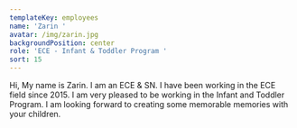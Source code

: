 ```yaml
---
templateKey: employees
name: 'Zarin '
avatar: /img/zarin.jpg
backgroundPosition: center
role: 'ECE - Infant & Toddler Program '
sort: 15
---
```

Hi, My name is Zarin. I am an ECE & SN. I have been working in the ECE field since 2015. I am very pleased to be working in the Infant and Toddler Program. I am looking forward to creating some memorable memories with your children.

